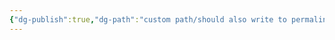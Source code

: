 ```yaml
---
{"dg-publish":true,"dg-path":"custom path/should also write to permalink","permalink":"/custom-path/should-also-write-to-permalink/","tags":["dg-test-vault"]}
---
```


